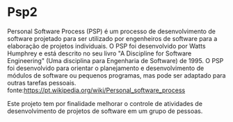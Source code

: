 # Psp2
Personal Software Process (PSP) é um processo de desenvolvimento de software projetado para ser utilizado por engenheiros de 
software para a elaboração de projetos individuais. O PSP foi desenvolvido por Watts Humphrey e está descrito no seu livro
"A Discipline for Software Engineering" (Uma disciplina para Engenharia de Software) de 1995. O PSP foi desenvolvido para orientar
o planejamento e desenvolvimento de módulos de software ou pequenos programas, mas pode ser adaptado para outras tarefas pessoais.
fonte:https://pt.wikipedia.org/wiki/Personal_software_process

Este projeto tem por finalidade melhorar o controle de atividades de desenvolvimento de projetos de software em um grupo de pessoas.
